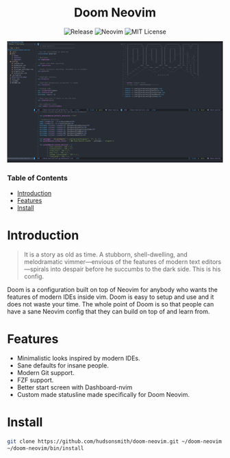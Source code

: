 <div align="center">

# Doom Neovim

![Release](https://img.shields.io/badge/release-alpha%201.0-green?style=for-the-badge)
![Neovim](https://img.shields.io/badge/Neovim-0.4-%2357A143?style=for-the-badge)
![MIT License](https://img.shields.io/badge/LICENSE-MIT-%23FE7D37?style=for-the-badge)

![A picture of doom neovim running](doom-neovim.png "Doom Neovim")

</div>

### Table of Contents
- [Introduction](#introduction)
- [Features](#features)
- [Install](#install)

# Introduction
> It is a story as old as time. A stubborn, shell-dwelling, and melodramatic
> vimmer—envious of the features of modern text editors—spirals into
> despair before he succumbs to the dark side. This is his config.

Doom is a configuration built on top of Neovim for anybody who wants the features of modern IDEs inside vim.
Doom is easy to setup and use and it does not waste your time.
The whole point of Doom is so that people can have a sane Neovim config that they can build on top of and learn from.

# Features
- Minimalistic looks inspired by modern IDEs.
- Sane defaults for insane people.
- Modern Git support.
- FZF support.
- Better start screen with Dashboard-nvim
- Custom made statusline made specifically for Doom Neovim.

# Install
``` sh
git clone https://github.com/hudsonsmith/doom-neovim.git ~/doom-neovim
~/doom-neovim/bin/install
```
